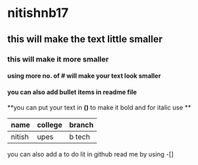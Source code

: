 # nitishnb17
## this will make the text little smaller 
### this will make it more smaller 
#### using more no. of # will make your text look smaller 
#### you can also add bullet items in readme file 
**you can put your text in **()** to make it bold and for italic use **

| name   | college    | branch    |
|--------|------------|-----------|
|nitish  | upes       | b tech    |

you can also add a to do lit in github read me by using -[]
